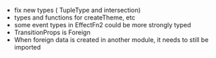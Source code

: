 * fix new types ( TupleType and intersection)
* types and functions for createTheme, etc
* some event types in EffectFn2 could be more strongly typed
* TransitionProps is Foreign
* When foreign data is created in another module, it needs to still be imported
